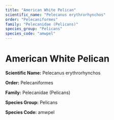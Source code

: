```yaml
---
title: "American White Pelican"
scientific_name: "Pelecanus erythrorhynchos"
order: "Pelecaniformes"
family: "Pelecanidae (Pelicans)"
species_group: "Pelicans"
species_code: "amwpel"
---
```


# American White Pelican

**Scientific Name:** Pelecanus erythrorhynchos

**Order:** Pelecaniformes

**Family:** Pelecanidae (Pelicans)

**Species Group:** Pelicans

**Species Code:** amwpel
